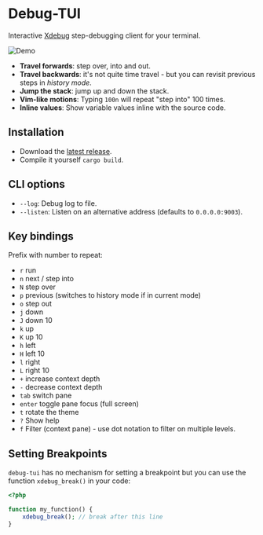 Debug-TUI
=========

Interactive [Xdebug](https://xdebug.org) step-debugging client for your terminal.

![Demo](https://github.com/user-attachments/assets/1a8a1d1b-d01b-4d71-9d35-c65e546e8c24)

- **Travel forwards**: step over, into and out.
- **Travel backwards**: it's not quite time travel - but you can revisit
  previous steps in _history mode_.
- **Jump the stack**: jump up and down the stack.
- **Vim-like motions**: Typing `100n` will repeat "step into" 100 times.
- **Inline values**: Show variable values inline with the source code.

## Installation

- Download the [latest release](https://github.com/dantleech/debug-tui/releases/latest).
- Compile it yourself `cargo build`.

## CLI options

- `--log`: Debug log to file.
- `--listen`: Listen on an alternative address (defaults to `0.0.0.0:9003`).

## Key bindings

Prefix with number to repeat:

- `r`     run
- `n`     next / step into
- `N`     step over
- `p`     previous (switches to history mode if in current mode)
- `o`     step out
- `j`     down
- `J`     down 10
- `k`     up
- `K`     up 10
- `h`     left
- `H`     left 10
- `l`     right
- `L`     right 10
- `+`     increase context depth
- `-`     decrease context depth
- `tab`   switch pane
- `enter` toggle pane focus (full screen)
- `t`     rotate the theme
- `?`     Show help
- `f`     Filter (context pane) - use dot notation to filter on multiple levels.

## Setting Breakpoints

`debug-tui` has no mechanism for setting a breakpoint but you can use the
function `xdebug_break()` in your code:

```php
<?php

function my_function() {
    xdebug_break(); // break after this line
}
```

